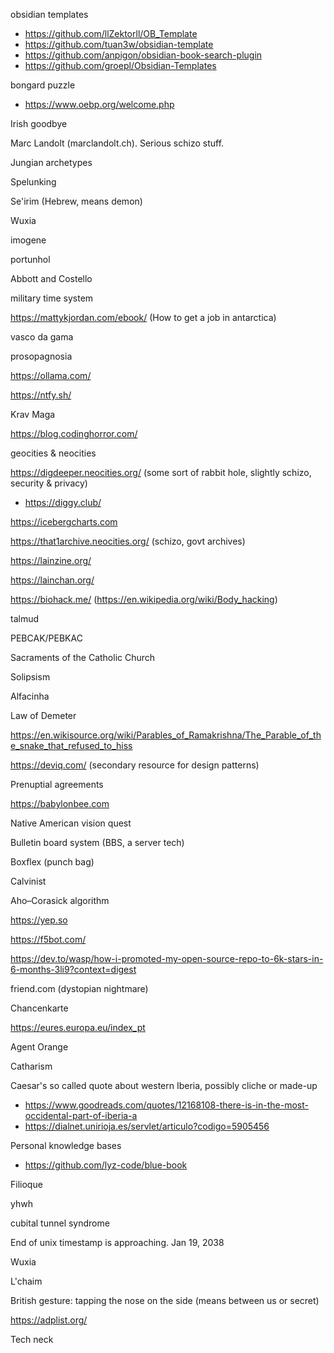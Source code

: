 

obsidian templates
- https://github.com/llZektorll/OB_Template
- https://github.com/tuan3w/obsidian-template
- https://github.com/anpigon/obsidian-book-search-plugin
- https://github.com/groepl/Obsidian-Templates

bongard puzzle
- https://www.oebp.org/welcome.php

Irish goodbye

Marc Landolt (marclandolt.ch). Serious schizo stuff.

Jungian archetypes

Spelunking

Se'irim (Hebrew, means demon)

Wuxia

imogene


portunhol

Abbott and Costello

military time system

https://mattykjordan.com/ebook/ (How to get a job in antarctica)

vasco da gama

prosopagnosia

https://ollama.com/

https://ntfy.sh/

Krav Maga

https://blog.codinghorror.com/

geocities & neocities

https://digdeeper.neocities.org/ (some sort of rabbit hole, slightly schizo, security & privacy) 
 - https://diggy.club/

https://icebergcharts.com

https://that1archive.neocities.org/ (schizo, govt archives)

https://lainzine.org/

https://lainchan.org/

https://biohack.me/ (https://en.wikipedia.org/wiki/Body_hacking)

talmud

PEBCAK/PEBKAC

Sacraments of the Catholic Church

Solipsism

Alfacinha

Law of Demeter

https://en.wikisource.org/wiki/Parables_of_Ramakrishna/The_Parable_of_the_snake_that_refused_to_hiss

https://deviq.com/ (secondary resource for design patterns)

Prenuptial agreements

https://babylonbee.com

Native American vision quest

Bulletin board system (BBS, a server tech)

Boxflex (punch bag)

Calvinist

Aho–Corasick algorithm

https://yep.so

https://f5bot.com/

https://dev.to/wasp/how-i-promoted-my-open-source-repo-to-6k-stars-in-6-months-3li9?context=digest

friend.com (dystopian nightmare)

Chancenkarte

https://eures.europa.eu/index_pt

Agent Orange

Catharism

Caesar's so called quote about western Iberia, possibly cliche or made-up
- https://www.goodreads.com/quotes/12168108-there-is-in-the-most-occidental-part-of-iberia-a
- https://dialnet.unirioja.es/servlet/articulo?codigo=5905456

Personal knowledge bases
- https://github.com/lyz-code/blue-book

Filioque

yhwh

cubital tunnel syndrome

End of unix timestamp is approaching. Jan 19, 2038

Wuxia

L'chaim

British gesture: tapping the nose on the side (means between us or secret)

https://adplist.org/

Tech neck